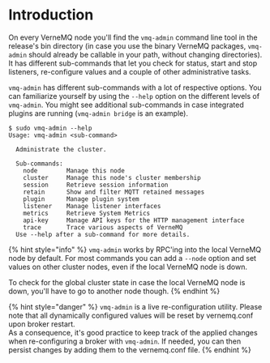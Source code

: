 # Introduction

On every VerneMQ node you'll find the `vmq-admin` command line tool in the release's bin directory (in case you use the binary VerneMQ packages, `vmq-admin` should already be callable in your path, without changing directories). It has different sub-commands that let you check for status, start and stop listeners, re-configure values and a couple of other administrative tasks.

`vmq-admin` has different sub-commands with a lot of respective options. You can familiarize yourself by using the `--help` option on the different levels of `vmq-admin`. You might see additional sub-commands in case integrated plugins are running (`vmq-admin bridge` is an example).

```text
$ sudo vmq-admin --help       
Usage: vmq-admin <sub-command>

  Administrate the cluster.

  Sub-commands:
    node        Manage this node
    cluster     Manage this node's cluster membership
    session     Retrieve session information
    retain      Show and filter MQTT retained messages
    plugin      Manage plugin system
    listener    Manage listener interfaces
    metrics     Retrieve System Metrics
    api-key     Manage API keys for the HTTP management interface
    trace       Trace various aspects of VerneMQ
  Use --help after a sub-command for more details.
```

{% hint style="info" %}
`vmq-admin` works by RPC'ing into the local VerneMQ node by default. For most commands you can add a `--node` option and set values on other cluster nodes, even if the local VerneMQ node is down.   
  
To check for the global cluster state in case the local VerneMQ node is down, you'll have to go to another node though.
{% endhint %}

{% hint style="danger" %}
`vmq-admin` is a live re-configuration utility. Please note that all dynamically configured values will be reset by vernemq.conf upon broker restart.   
 As a consequence, it's good practice to keep track of the applied changes when re-configuring a broker with `vmq-admin`. If needed, you can then persist changes by adding them to the vernemq.conf file.
{% endhint %}